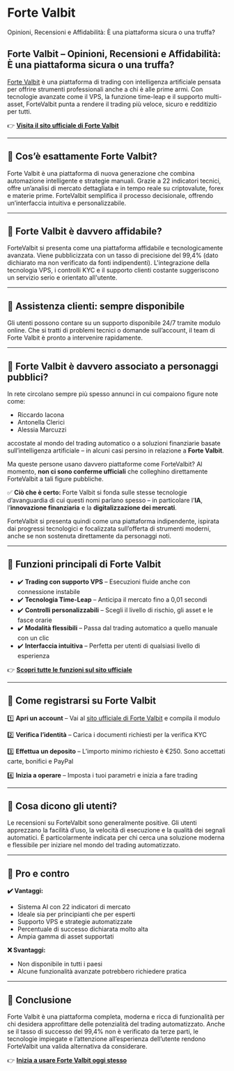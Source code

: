 # Forte Valbit
Opinioni, Recensioni e Affidabilità: È una piattaforma sicura o una truffa?

## Forte Valbit – Opinioni, Recensioni e Affidabilità: È una piattaforma sicura o una truffa?

[Forte Valbit](https://fortevalbit.it) è una piattaforma di trading con intelligenza artificiale pensata per offrire strumenti professionali anche a chi è alle prime armi. Con tecnologie avanzate come il VPS, la funzione time-leap e il supporto multi-asset, ForteValbit punta a rendere il trading più veloce, sicuro e redditizio per tutti.

👉 **[Visita il sito ufficiale di Forte Valbit](https://fortevalbit.it)**

---

## 📌 Cos’è esattamente Forte Valbit?

Forte Valbit è una piattaforma di nuova generazione che combina automazione intelligente e strategie manuali. Grazie a 22 indicatori tecnici, offre un’analisi di mercato dettagliata e in tempo reale su criptovalute, forex e materie prime. ForteValbit semplifica il processo decisionale, offrendo un’interfaccia intuitiva e personalizzabile.

---

## 📌 Forte Valbit è davvero affidabile?

ForteValbit si presenta come una piattaforma affidabile e tecnologicamente avanzata. Viene pubblicizzata con un tasso di precisione del 99,4% (dato dichiarato ma non verificato da fonti indipendenti). L'integrazione della tecnologia VPS, i controlli KYC e il supporto clienti costante suggeriscono un servizio serio e orientato all'utente.

---

## 📌 Assistenza clienti: sempre disponibile

Gli utenti possono contare su un supporto disponibile 24/7 tramite modulo online. Che si tratti di problemi tecnici o domande sull’account, il team di Forte Valbit è pronto a intervenire rapidamente.

---

## 📌 Forte Valbit è davvero associato a personaggi pubblici?

In rete circolano sempre più spesso annunci in cui compaiono figure note come:

- Riccardo Iacona
- Antonella Clerici
- Alessia Marcuzzi

accostate al mondo del trading automatico o a soluzioni finanziarie basate sull’intelligenza artificiale – in alcuni casi persino in relazione a **Forte Valbit**.

Ma queste persone usano davvero piattaforme come ForteValbit? Al momento, **non ci sono conferme ufficiali** che colleghino direttamente ForteValbit a tali figure pubbliche.

✅ **Ciò che è certo:** Forte Valbit si fonda sulle stesse tecnologie d’avanguardia di cui questi nomi parlano spesso – in particolare l’**IA**, l’**innovazione finanziaria** e la **digitalizzazione dei mercati**.

ForteValbit si presenta quindi come una piattaforma indipendente, ispirata dai progressi tecnologici e focalizzata sull’offerta di strumenti moderni, anche se non sostenuta direttamente da personaggi noti.

---

## 📌 Funzioni principali di Forte Valbit

- ✔️ **Trading con supporto VPS** – Esecuzioni fluide anche con connessione instabile
- ✔️ **Tecnologia Time-Leap** – Anticipa il mercato fino a 0,01 secondi
- ✔️ **Controlli personalizzabili** – Scegli il livello di rischio, gli asset e le fasce orarie
- ✔️ **Modalità flessibili** – Passa dal trading automatico a quello manuale con un clic
- ✔️ **Interfaccia intuitiva** – Perfetta per utenti di qualsiasi livello di esperienza

👉 **[Scopri tutte le funzioni sul sito ufficiale](https://fortevalbit.it)**

---

## 📌 Come registrarsi su Forte Valbit

1️⃣ **Apri un account** – Vai al [sito ufficiale di Forte Valbit](https://fortevalbit.it) e compila il modulo

2️⃣ **Verifica l’identità** – Carica i documenti richiesti per la verifica KYC

3️⃣ **Effettua un deposito** – L’importo minimo richiesto è €250. Sono accettati carte, bonifici e PayPal

4️⃣ **Inizia a operare** – Imposta i tuoi parametri e inizia a fare trading

---

## 📌 Cosa dicono gli utenti?

Le recensioni su ForteValbit sono generalmente positive. Gli utenti apprezzano la facilità d’uso, la velocità di esecuzione e la qualità dei segnali automatici. È particolarmente indicata per chi cerca una soluzione moderna e flessibile per iniziare nel mondo del trading automatizzato.

---

## 📌 Pro e contro

**✔️ Vantaggi:**
- Sistema AI con 22 indicatori di mercato
- Ideale sia per principianti che per esperti
- Supporto VPS e strategie automatizzate
- Percentuale di successo dichiarata molto alta
- Ampia gamma di asset supportati

**❌ Svantaggi:**
- Non disponibile in tutti i paesi
- Alcune funzionalità avanzate potrebbero richiedere pratica

---

## 📌 Conclusione

Forte Valbit è una piattaforma completa, moderna e ricca di funzionalità per chi desidera approfittare delle potenzialità del trading automatizzato. Anche se il tasso di successo del 99,4% non è verificato da terze parti, le tecnologie impiegate e l’attenzione all’esperienza dell’utente rendono ForteValbit una valida alternativa da considerare.

👉 **[Inizia a usare Forte Valbit oggi stesso](https://fortevalbit.it)**

